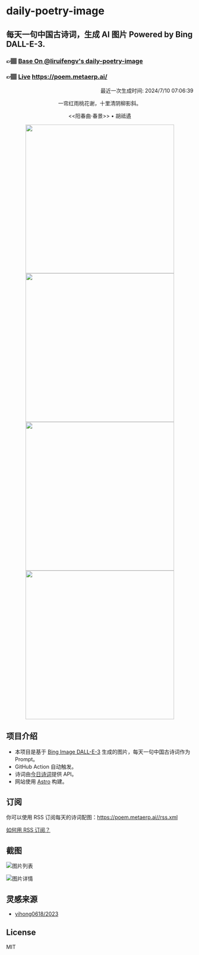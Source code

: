 
# daily-poetry-image

## 每天一句中国古诗词，生成 AI 图片 Powered by Bing DALL-E-3.

### 👉🏽 [Base On @liruifengv's daily-poetry-image](https://github.com/liruifengv/daily-poetry-image)

### 👉🏽 [Live](https://poem.metaerp.ai/) https://poem.metaerp.ai/

<p align="right">
  最近一次生成时间: 2024/7/10 07:06:39
</p>
<p align="center">
一帘红雨桃花谢，十里清阴柳影斜。
</p>
<p align="center">
<<阳春曲·春景>> • 胡祗遹
</p>
<p align="center">
<img src="https://tse2.mm.bing.net/th/id/OIG4.FxhvFyEB4UUj8FxRyqZl" height="400" width="400" />
<img src="https://tse1.mm.bing.net/th/id/OIG4.g_raj_tBqXXKh2afw_Qc" height="400" width="400" />
<img src="https://tse2.mm.bing.net/th/id/OIG4.ZyrcSb1y7pXLyDl5Mz5J" height="400" width="400" />
<img src="https://tse2.mm.bing.net/th/id/OIG4.IHX5yHo8hgKkFr0tbxwh" height="400" width="400" />
</p>

## 项目介绍

-   本项目是基于 [Bing Image DALL-E-3](https://www.bing.com/images/create) 生成的图片，每天一句中国古诗词作为 Prompt。
-   GitHub Action 自动触发。
-   诗词由[今日诗词](https://www.jinrishici.com/)提供 API。
-   网站使用 [Astro](https://astro.build) 构建。

## 订阅

你可以使用 RSS 订阅每天的诗词配图：https://poem.metaerp.ai//rss.xml

[如何用 RSS 订阅？](https://zhuanlan.zhihu.com/p/55026716)

## 截图

![图片列表](./screenshots/01.png)

![图片详情](./screenshots/02.png)

## 灵感来源

-   [yihong0618/2023](https://github.com/yihong0618/2023)

## License

MIT
